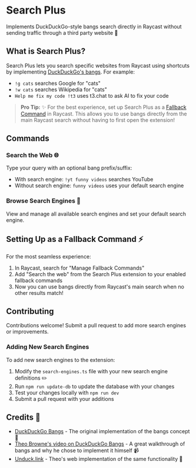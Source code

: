# Search Plus

Implements DuckDuckGo-style bangs search directly in Raycast without sending traffic through a third party website 🔐

## What is Search Plus?

Search Plus lets you search specific websites from Raycast using shortcuts by implementing [DuckDuckGo's bangs](https://duckduckgo.com/bangs). For example:

- `!g cats` searches Google for "cats"
- `!w cats` searches Wikipedia for "cats"
- `Help me fix my code !t3` uses t3.chat to ask AI to fix your code

> **Pro Tip:** ✨ For the best experience, set up Search Plus as a [Fallback Command](https://manual.raycast.com/fallback-commands) in Raycast. This allows you to use bangs directly from the main Raycast search without having to first open the extension!

## Commands

### Search the Web 🌐

Type your query with an optional bang prefix/suffix:

- With search engine: `!yt funny videos` searches YouTube
- Without search engine: `funny videos` uses your default search engine

### Browse Search Engines 🧭

View and manage all available search engines and set your default search engine.

## Setting Up as a Fallback Command ⚡

For the most seamless experience:

1. In Raycast, search for "Manage Fallback Commands"
2. Add "Search the web" from the Search Plus extension to your enabled fallback commands
3. Now you can use bangs directly from Raycast's main search when no other results match!

## Contributing

Contributions welcome! Submit a pull request to add more search engines or improvements.

### Adding New Search Engines

To add new search engines to the extension:

1. Modify the `search-engines.ts` file with your new search engine definitions ✏️
2. Run `npm run update-db` to update the database with your changes
3. Test your changes locally with `npm run dev`
4. Submit a pull request with your additions

## Credits 🙏

- [DuckDuckGo Bangs](https://duckduckgo.com/bangs) - The original implementation of the bangs concept 🦆
- [Theo Browne's video on DuckDuckGo Bangs](https://www.youtube.com/watch?v=_DnNzRaBWUU) - A great walkthrough of bangs and why he chose to implement it himself 📹
- [Unduck.link](https://unduck.link/) - Theo's web implementation of the same functionality 🔗
